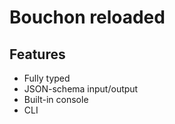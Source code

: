 # Bouchon reloaded


## Features

- Fully typed
- JSON-schema input/output
- Built-in console
- CLI
